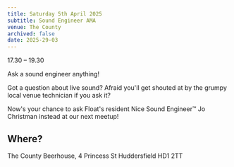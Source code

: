 ```yaml
---
title: Saturday 5th April 2025
subtitle: Sound Engineer AMA
venue: The County
archived: false
date: 2025-29-03
---
```


17.30 – 19.30

Ask a sound engineer anything!

Got a question about live sound? Afraid you'll get shouted at by the grumpy local venue technician if you ask it?

Now's your chance to ask Float's resident Nice Sound Engineer™ Jo Christman instead at our next meetup!

## Where?

The County Beerhouse,
4 Princess St
Huddersfield
HD1 2TT

